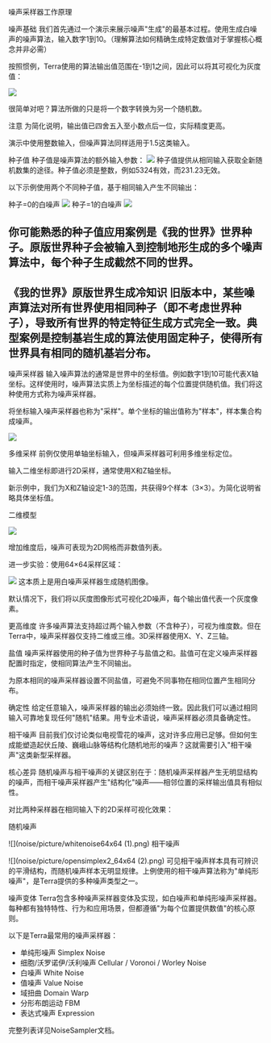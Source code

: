 噪声采样器工作原理

噪声基础
我们首先通过一个演示来展示噪声"生成"的最基本过程。使用生成白噪声的噪声算法，输入数字1到10。（理解算法如何精确生成特定数值对于掌握核心概念并非必需）

按照惯例，Terra使用的算法输出值范围在-1到1之间，因此可以将其可视化为灰度值：

![](picture/QQ20250504-123906.png)


很简单对吧？算法所做的只是将一个数字转换为另一个随机数。

注意
为简化说明，输出值已四舍五入至小数点后一位，实际精度更高。

演示中使用整数输入，但噪声算法同样适用于1.5这类输入。

种子值
种子值是噪声算法的额外输入参数：
![](picture/QQ20250504-123925.png)
种子值提供从相同输入获取全新随机数集的途径。种子值必须是整数，例如5324有效，而231.23无效。

以下示例使用两个不同种子值，基于相同输入产生不同输出：

种子=0的白噪声
![](noise/picture/basic_example-01.png)
种子=1的白噪声
![](noise/picture/basic_example-02.png)

你可能熟悉的种子值应用案例是《我的世界》世界种子。原版世界种子会被输入到控制地形生成的多个噪声算法中，每个种子生成截然不同的世界。
--------------------------------
《我的世界》原版世界生成冷知识
旧版本中，某些噪声算法对所有世界使用相同种子（即不考虑世界种子），导致所有世界的特定特征生成方式完全一致。典型案例是控制基岩生成的算法使用固定种子，使得所有世界具有相同的随机基岩分布。
----------------------------------------
噪声采样器
输入噪声算法的通常是世界中的坐标值。例如数字1到10可能代表X轴坐标。这样使用时，噪声算法实质上为坐标描述的每个位置提供随机值。我们将这种使用方式称为噪声采样器。

将坐标输入噪声采样器也称为"采样"。单个坐标的输出值称为"样本"，样本集合构成噪声。

![](picture/QQ20250504-123937.png)

多维采样
前例仅使用单轴坐标输入，但噪声采样器可利用多维坐标定位。

输入二维坐标即进行2D采样，通常使用X和Z轴坐标。

新示例中，我们为X和Z轴设定1-3的范围，共获得9个样本（3×3）。为简化说明省略具体坐标值。

二维模型

![](picture/QQ20250504-123944.png)

增加维度后，噪声可表现为2D网格而非数值列表。

进一步实验：使用64×64采样区域：

![](noise/picture/whitenoise64x64.png)
这本质上是用白噪声采样器生成随机图像。

默认情况下，我们将以灰度图像形式可视化2D噪声，每个输出值代表一个灰度像素。

更高维度
许多噪声算法支持超过两个输入参数（不含种子），可视为维度数。但在Terra中，噪声采样器仅支持二维或三维。3D采样器使用X、Y、Z三轴。

盐值
噪声采样器使用的种子值为世界种子与盐值之和。盐值可在定义噪声采样器配置时指定，使相同算法产生不同输出。

为原本相同的噪声采样器设置不同盐值，可避免不同事物在相同位置产生相同分布。

确定性
给定任意输入，噪声采样器的输出必须始终一致。因此我们可以通过相同输入可靠地复现任何"随机"结果。用专业术语说，噪声采样器必须具备确定性。

相干噪声
目前我们仅讨论类似电视雪花的噪声，这对许多应用已足够。但如何生成能塑造起伏丘陵、巍峨山脉等结构化随机地形的噪声？这就需要引入"相干噪声"这类新型采样器。

核心差异
随机噪声与相干噪声的关键区别在于：随机噪声采样器产生无明显结构的噪声，而相干噪声采样器产生"结构化"噪声——相邻位置的采样输出值具有相似性。

对比两种采样器在相同输入下的2D采样可视化效果：

随机噪声

![](noise/picture/whitenoise64x64 (1).png)
相干噪声

![](noise/picture/opensimplex2_64x64 (2).png)
可见相干噪声样本具有可辨识的平滑结构，而随机噪声样本无明显规律。上例使用的相干噪声算法称为"单纯形噪声"，是Terra提供的多种噪声类型之一。

噪声变体
Terra包含多种噪声采样器变体及实现，如白噪声和单纯形噪声采样器。每种都有独特特性、行为和应用场景，但都遵循"为每个位置提供数值"的核心原则。

以下是Terra最常用的噪声采样器：
- 单纯形噪声  Simplex Noise
- 细胞/沃罗诺伊/沃利噪声  Cellular / Voronoi / Worley Noise
- 白噪声  White Noise
- 值噪声  Value Noise
- 域扭曲  Domain Warp
- 分形布朗运动  FBM
- 表达式噪声  Expression

完整列表详见NoiseSampler文档。